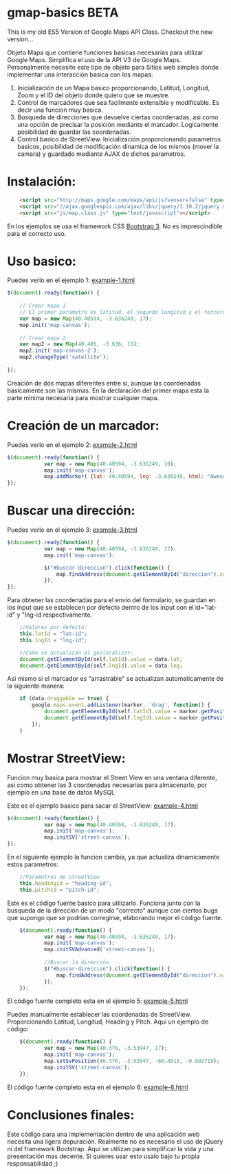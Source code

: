 gmap-basics BETA
===========

This is my old ES5 Version of Google Maps API Class. Checkout the new version...

Objeto Mapa que contiene funciones basicas necesarias para utilizar Google Maps.
Simplifica el uso de la API V3 de Google Maps. Personalmente necesito este tipo de objeto para
Sitios web simples donde implementar una interacción basica con los mapas:

1. Inicialización de un Mapa basico proporcionando, Latitud, Longitud, Zoom y el ID del objeto donde quiero que se muestre.
2. Control de marcadores que sea facilmente extensible y modificable. Es decir una funcion muy basica.
3. Busqueda de direcciones que devuelve ciertas coordenadas, asi como una opción de precisar la posición mediante el marcador. Logicamente
posibilidad de guardar las coordenadas.
4. Control basico de StreetView. Inicialización proporcionando parametros basicos, posibilidad de modificación dinamica de los mismos (mover la camara) y
guardado mediante AJAX de dichos parametros.

Instalación:
============
````html
    <script src="http://maps.google.com/maps/api/js?sensor=false" type="text/javascript"></script>
    <script src="//ajax.googleapis.com/ajax/libs/jquery/1.10.2/jquery.min.js"></script>
    <script src="js/map.class.js" type="text/javascript"></script> 
````
En los ejemplos se usa el framework CSS <a href="http://getbootstrap.com">Bootstrap 3</a>. No es imprescindible para el correcto uso.

Uso basico:
===========

Puedes verlo en el ejemplo 1: <a href="https://github.com/antonrodin/gmap-basics/blob/master/example-1.html">example-1.html</a>

````javascript
$(document).ready(function() {
    
    // Crear mapa 1
    // El primer parametro es latitud, el segundo longitud y el tercero Zoom. 
    var map = new Map(40.40594, -3.636249, 17);
    map.init('map-canvas');
            
    // Crear mapa 2
    var map2 = new Map(40.405, -3.636, 15);
    map2.init('map-canvas-2');
    map2.changeType('satellite');
            
});
````

Creación de dos mapas diferentes entre si, aunque las coordenadas basicamente son las mismas. En la declaración del primer mapa
esta la parte minima necesaria para mostrar cualquier mapa.

Creación de un marcador:
========================

Puedes verlo en el ejemplo 2: <a href="https://github.com/antonrodin/gmap-basics/blob/master/example-2.html">example-2.html</a>

````javascript
$(document).ready(function() {
            var map = new Map(40.40594, -3.636249, 10);
            map.init('map-canvas');
            map.addMarker( {lat: 40.40594, lng: -3.636249, html: "Awesome Marker", dragable: false } );
});
````

Buscar una dirección:
=====================

Puedes verlo en el ejemplo 3: <a href="https://github.com/antonrodin/gmap-basics/blob/master/example-3.html">example-3.html</a>

````javascript
$(document).ready(function() {
            var map = new Map(40.40594, -3.636249, 17);
            map.init('map-canvas');

            $("#buscar-direccion").click(function() {
                map.findAddress(document.getElementById("direccion").value);
            });
});
````

Para obtener las coordenadas para el envio del formulario, se guardan en los input que se establecen por defecto dentro
de los input con el id="lat-id" y "lng-id respectivamente.

````javascript
    //Valores por defecto:
    this.latId = "lat-id";
    this.lngId = "lng-id";

    //Como se actualizan al geolocalizar:
    document.getElementById(self.latId).value = data.lat;
    document.getElementById(self.lngId).value = data.lng;
````

Asi mismo si el marcador es "arrastrable" se actualizan automaticamente de la siguiente manera:

````javascript
    if (data.draggable == true) {
        google.maps.event.addListener(marker, 'drag', function() {
            document.getElementById(self.latId).value = marker.getPosition().lat();
            document.getElementById(self.lngId).value = marker.getPosition().lng();
        });
    }
````

Mostrar StreetView:
===================

Funcion muy basica para mostrar el Street View en una ventana diferente, asi como obtener las 3 coordenadas
necesarias para almacenarlo, por ejemplo en una base de datos MySQL

Este es el ejemplo basico para sacar el StreetView: <a href="https://github.com/antonrodin/gmap-basics/blob/master/example-4.html">example-4.html</a>


````javascript
$(document).ready(function() {
            var map = new Map(40.40594, -3.636249, 17);
            map.init('map-canvas');
            map.initSV('street-canvas');
});
````

En el siguiente ejemplo la funcion cambia, ya que actualiza dinamicamente estos parametros:

````javascript
    //Parametros de StreetView
    this.headingId = "heading-id";
    this.pitchId = "pitch-id";
````

Este es el código fuente basico para utilizarlo. Funciona junto con la busqueda de la dirección de un modo "correcto"
aunque con ciertos bugs que supongo que se podrian corregirse, elaborando mejor el código fuente.

````javascript
    $(document).ready(function() {
            var map = new Map(40.40594, -3.636249, 17);
            map.init('map-canvas');
            map.initSVAdvanced('street-canvas');
            
            //Buscar la dirección
            $("#buscar-direccion").click(function() {
                map.findAddress(document.getElementById("direccion").value);
            });
    });
````

El código fuente completo esta en el ejemplo 5: <a href="https://github.com/antonrodin/gmap-basics/blob/master/example-5.html">example-5.html</a>

Puedes manualmente establecer las coordenadas de StreetView. Proporcionando Latitud, Longitud, Heading y Pitch. Aquí un ejemplo de código:

````javascript
    $(document).ready(function() {
            var map = new Map(40.376, -3.53947, 17);
            map.init('map-canvas');
            map.setSvPosition(40.376, -3.53947, -60.4513, -0.992719);
            map.initSV('street-canvas');
    });
````

El código fuente completo esta en el ejemplo 6: <a href="https://github.com/antonrodin/gmap-basics/blob/master/example-6.html">example-6.html</a>


Conclusiones finales:
=====================
Este código para una implementación dentro de una aplicación web necesita una ligera depuración. Realmente no es necesario
el uso de jQuery ni del framework Bootstrap. Aquí se utilizan para simplificar la vida y una presentación mas decente. Si quieres
usar esto usalo bajo tu propia responsabilidad ;)